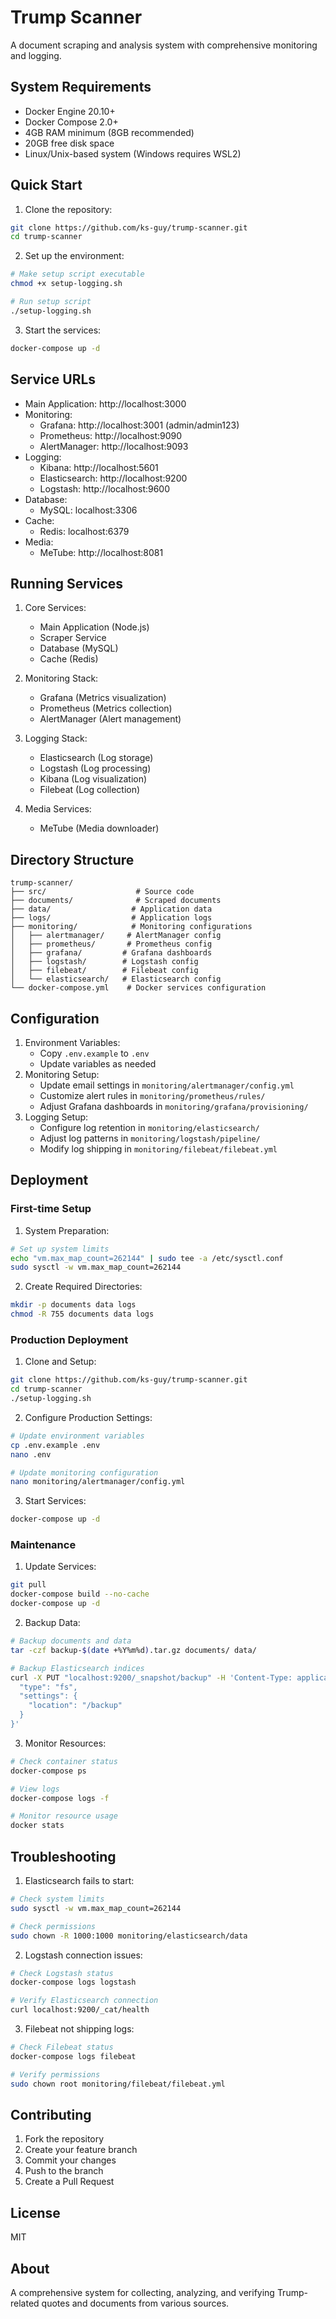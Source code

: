 # Trump Scanner

A document scraping and analysis system with comprehensive monitoring and logging.

## System Requirements

* Docker Engine 20.10+
* Docker Compose 2.0+
* 4GB RAM minimum (8GB recommended)
* 20GB free disk space
* Linux/Unix-based system (Windows requires WSL2)

## Quick Start

1. Clone the repository:
```bash
git clone https://github.com/ks-guy/trump-scanner.git
cd trump-scanner
```

2. Set up the environment:
```bash
# Make setup script executable
chmod +x setup-logging.sh

# Run setup script
./setup-logging.sh
```

3. Start the services:
```bash
docker-compose up -d
```

## Service URLs

* Main Application: http://localhost:3000
* Monitoring:
  * Grafana: http://localhost:3001 (admin/admin123)
  * Prometheus: http://localhost:9090
  * AlertManager: http://localhost:9093
* Logging:
  * Kibana: http://localhost:5601
  * Elasticsearch: http://localhost:9200
  * Logstash: http://localhost:9600
* Database:
  * MySQL: localhost:3306
* Cache:
  * Redis: localhost:6379
* Media:
  * MeTube: http://localhost:8081

## Running Services

1. Core Services:
   - Main Application (Node.js)
   - Scraper Service
   - Database (MySQL)
   - Cache (Redis)

2. Monitoring Stack:
   - Grafana (Metrics visualization)
   - Prometheus (Metrics collection)
   - AlertManager (Alert management)

3. Logging Stack:
   - Elasticsearch (Log storage)
   - Logstash (Log processing)
   - Kibana (Log visualization)
   - Filebeat (Log collection)

4. Media Services:
   - MeTube (Media downloader)

## Directory Structure

```
trump-scanner/
├── src/                    # Source code
├── documents/              # Scraped documents
├── data/                  # Application data
├── logs/                  # Application logs
├── monitoring/            # Monitoring configurations
│   ├── alertmanager/     # AlertManager config
│   ├── prometheus/       # Prometheus config
│   ├── grafana/         # Grafana dashboards
│   ├── logstash/        # Logstash config
│   ├── filebeat/        # Filebeat config
│   └── elasticsearch/   # Elasticsearch config
└── docker-compose.yml    # Docker services configuration
```

## Configuration

1. Environment Variables:
   * Copy `.env.example` to `.env`
   * Update variables as needed
2. Monitoring Setup:
   * Update email settings in `monitoring/alertmanager/config.yml`
   * Customize alert rules in `monitoring/prometheus/rules/`
   * Adjust Grafana dashboards in `monitoring/grafana/provisioning/`
3. Logging Setup:
   * Configure log retention in `monitoring/elasticsearch/`
   * Adjust log patterns in `monitoring/logstash/pipeline/`
   * Modify log shipping in `monitoring/filebeat/filebeat.yml`

## Deployment

### First-time Setup

1. System Preparation:
```bash
# Set up system limits
echo "vm.max_map_count=262144" | sudo tee -a /etc/sysctl.conf
sudo sysctl -w vm.max_map_count=262144
```

2. Create Required Directories:
```bash
mkdir -p documents data logs
chmod -R 755 documents data logs
```

### Production Deployment

1. Clone and Setup:
```bash
git clone https://github.com/ks-guy/trump-scanner.git
cd trump-scanner
./setup-logging.sh
```

2. Configure Production Settings:
```bash
# Update environment variables
cp .env.example .env
nano .env

# Update monitoring configuration
nano monitoring/alertmanager/config.yml
```

3. Start Services:
```bash
docker-compose up -d
```

### Maintenance

1. Update Services:
```bash
git pull
docker-compose build --no-cache
docker-compose up -d
```

2. Backup Data:
```bash
# Backup documents and data
tar -czf backup-$(date +%Y%m%d).tar.gz documents/ data/

# Backup Elasticsearch indices
curl -X PUT "localhost:9200/_snapshot/backup" -H 'Content-Type: application/json' -d '{
  "type": "fs",
  "settings": {
    "location": "/backup"
  }
}'
```

3. Monitor Resources:
```bash
# Check container status
docker-compose ps

# View logs
docker-compose logs -f

# Monitor resource usage
docker stats
```

## Troubleshooting

1. Elasticsearch fails to start:
```bash
# Check system limits
sudo sysctl -w vm.max_map_count=262144

# Check permissions
sudo chown -R 1000:1000 monitoring/elasticsearch/data
```

2. Logstash connection issues:
```bash
# Check Logstash status
docker-compose logs logstash

# Verify Elasticsearch connection
curl localhost:9200/_cat/health
```

3. Filebeat not shipping logs:
```bash
# Check Filebeat status
docker-compose logs filebeat

# Verify permissions
sudo chown root monitoring/filebeat/filebeat.yml
```

## Contributing

1. Fork the repository
2. Create your feature branch
3. Commit your changes
4. Push to the branch
5. Create a Pull Request

## License

MIT

## About

A comprehensive system for collecting, analyzing, and verifying Trump-related quotes and documents from various sources. 